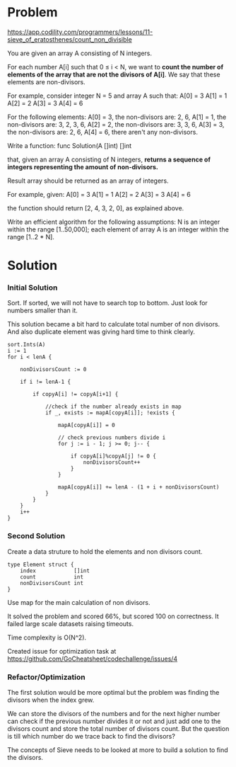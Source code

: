 # Problem

https://app.codility.com/programmers/lessons/11-sieve_of_eratosthenes/count_non_divisible

You are given an array A consisting of N integers.

For each number A[i] such that 0 ≤ i < N, 
we want to **count the number of elements of the array that are not the divisors of A[i]**.
We say that these elements are non-divisors.

For example, consider integer N = 5 and array A such that:
A[0] = 3
A[1] = 1
A[2] = 2
A[3] = 3
A[4] = 6

For the following elements:
A[0] = 3, the non-divisors are: 2, 6,
A[1] = 1, the non-divisors are: 3, 2, 3, 6,
A[2] = 2, the non-divisors are: 3, 3, 6,
A[3] = 3, the non-divisors are: 2, 6,
A[4] = 6, there aren't any non-divisors.

Write a function: func Solution(A []int) []int

that, given an array A consisting of N integers, 
**returns a sequence of integers representing the amount of non-divisors.**

Result array should be returned as an array of integers.

For example, given:
    A[0] = 3
    A[1] = 1
    A[2] = 2
    A[3] = 3
    A[4] = 6

the function should return [2, 4, 3, 2, 0], as explained above.

Write an efficient algorithm for the following assumptions:
N is an integer within the range [1..50,000];
each element of array A is an integer within the range [1..2 * N].

# Solution

### Initial Solution
Sort. If sorted, we will not have to search top to bottom.
Just look for numbers smaller than it.

This solution became a bit hard to calculate 
total number of non divisors. And also duplicate
element was giving hard time to think clearly.

```golang
sort.Ints(A)
i := 1
for i < lenA {

    nonDivisorsCount := 0

    if i != lenA-1 {

        if copyA[i] != copyA[i+1] {

            //check if the number already exists in map
            if _, exists := mapA[copyA[i]]; !exists {

                mapA[copyA[i]] = 0

                // check previous numbers divide i
                for j := i - 1; j >= 0; j-- {

                    if copyA[i]%copyA[j] != 0 {
                        nonDivisorsCount++
                    }
                }

                mapA[copyA[i]] += lenA - (1 + i + nonDivisorsCount)
            }
        }
    }
    i++
}
```

### Second Solution 
Create a data struture to hold the elements 
and non divisors count.

```golang
type Element struct {
	index            []int
	count            int
	nonDivisorsCount int
}
```

Use map for the main calculation of non divisors.

It solved the problem and scored 66%, but scored 
100 on correctness. It failed large scale datasets
raising timeouts.

Time complexity is O(N^2). 

Created issue for optimization task at 
https://github.com/GoCheatsheet/codechallenge/issues/4


### Refactor/Optimization

The first solution would be more optimal 
but the problem was finding the divisors 
when the index grew.

We can store the divisors of the numbers
and for the next higher number can check
if the previous number divides it or not
and just add one to the divisors count 
and store the total number of divisors 
count. But the question is till which 
number do we trace back to find the divisors?

The concepts of Sieve needs to be looked 
at more to build a solution to find the 
divisors.


